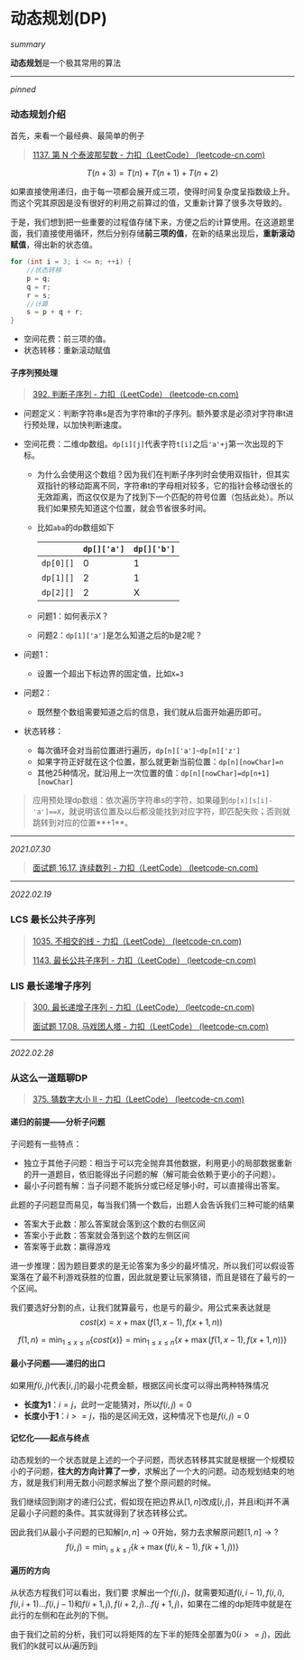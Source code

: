# 动态规划(DP)

*summary*

**动态规划**是一个极其常用的算法

---

*pinned*

### 动态规划介绍

首先，来看一个最经典、最简单的例子

> [1137. 第 N 个泰波那契数 - 力扣（LeetCode） (leetcode-cn.com)](https://leetcode-cn.com/problems/n-th-tribonacci-number/)

$$
T(n+3)=T(n)+T(n+1)+T(n+2)
$$

如果直接使用递归，由于每一项都会展开成三项，使得时间复杂度呈指数级上升。而这个究其原因是没有很好的利用之前算过的值，又重新计算了很多次导致的。

于是，我们想到把一些重要的过程值存储下来，方便之后的计算使用。在这道题里面，我们直接使用循环，然后分别存储**前三项的值**，在新的结果出现后，**重新滚动赋值**，得出新的状态值。

```cpp
for (int i = 3; i <= n; ++i) {
    //状态转移
    p = q;
    q = r;
    r = s;
    //计算
    s = p + q + r;
}
```

- 空间花费：前三项的值。
- 状态转移：重新滚动赋值

#### 子序列预处理

> [392. 判断子序列 - 力扣（LeetCode） (leetcode-cn.com)](https://leetcode-cn.com/problems/is-subsequence/)

- 问题定义：判断字符串s是否为字符串t的子序列。额外要求是必须对字符串t进行预处理，以加快判断速度。

- 空间花费：二维dp数组。`dp[i][j]`代表字符`t[i]`之后`'a'+j`第一次出现的下标。
  - 为什么会使用这个数组？因为我们在判断子序列时会使用双指针，但其实双指针的移动距离不同，字符串t的字母相对较多，它的指针会移动很长的无效距离，而这仅仅是为了找到下一个匹配的符号位置（包括此处）。所以我们如果预先知道这个位置，就会节省很多时间。
  
  - 比如`aba`的dp数组如下
  
    |           | `dp[]['a']` | `dp[]['b']` |
    | --------- | ----------- | ----------- |
    | `dp[0][]` | 0           | 1           |
    | `dp[1][]` | 2           | 1           |
    | `dp[2][]` | 2           | X           |
  
  - 问题1：如何表示X？
  
  - 问题2：`dp[1]['a']`是怎么知道之后的b是2呢？
  
- 问题1：

  - 设置一个超出下标边界的固定值，比如`X=3`

- 问题2：

  - 既然整个数组需要知道之后的信息，我们就从后面开始遍历即可。

- 状态转移：

  - 每次循环会对当前位置进行遍历，`dp[n]['a']~dp[n]['z']`
  - 如果字符正好就在这个位置，那么就更新当前位置：`dp[n][nowChar]=n`
  - 其他25种情况，就沿用上一次位置的值：`dp[n][nowChar]=dp[n+1][nowChar]`

> 应用预处理dp数组：依次遍历字符串s的字符，如果碰到`dp[x][s[i]-'a']==X`，就说明该位置及以后都没能找到对应字符，即匹配失败；否则就跳转到对应的位置**+1**。



---

*2021.07.30*

> [面试题 16.17. 连续数列 - 力扣（LeetCode） (leetcode-cn.com)](https://leetcode-cn.com/problems/contiguous-sequence-lcci/)

---

*2022.02.19*

### LCS 最长公共子序列

> [1035. 不相交的线 - 力扣（LeetCode） (leetcode-cn.com)](https://leetcode-cn.com/problems/uncrossed-lines/)
>
> [1143. 最长公共子序列 - 力扣（LeetCode） (leetcode-cn.com)](https://leetcode-cn.com/problems/longest-common-subsequence/)

### LIS 最长递增子序列

> [300. 最长递增子序列 - 力扣（LeetCode） (leetcode-cn.com)](https://leetcode-cn.com/problems/longest-increasing-subsequence/)
>
> [面试题 17.08. 马戏团人塔 - 力扣（LeetCode） (leetcode-cn.com)](https://leetcode-cn.com/problems/circus-tower-lcci/)

---

*2022.02.28*

### 从这么一道题聊DP

> [375. 猜数字大小 II - 力扣（LeetCode） (leetcode-cn.com)](https://leetcode-cn.com/problems/guess-number-higher-or-lower-ii/)

#### 递归的前提——分析子问题

子问题有一些特点：

- 独立于其他子问题：相当于可以完全抛弃其他数据，利用更小的局部数据重新的开一道题目，依旧能得出子问题的解（解可能会依赖于更小的子问题）。
- 最小子问题有解：当子问题不能拆分或已经足够小时，可以直接得出答案。

此题的子问题显而易见，每当我们猜一个数后，出题人会告诉我们三种可能的结果

- 答案大于此数：那么答案就会落到这个数的右侧区间
- 答案小于此数：答案就会落到这个数的左侧区间
- 答案等于此数：赢得游戏

进一步推理：因为题目要求的是无论答案为多少的最坏情况，所以我们可以假设答案落在了最不利游戏获胜的位置，因此就是要让玩家猜错，而且是错在了最亏的一个区间。

我们要选好分割的点，让我们就算最亏，也是亏的最少。用公式来表达就是
$$
cost(x)=x+\max (f(1, x-1), f(x+1, n))\
$$

$$
f(1, n)=\min _{1 \leq x \leq n}\{cost(x)\}=\min _{1 \leq x \leq n}\{x+\max (f(1, x-1), f(x+1, n))\}
$$

#### 最小子问题——递归的出口

如果用$f(i,j)$代表$[i,j]$的最小花费金额，根据区间长度可以得出两种特殊情况

- **长度为1**：$i=j$，此时一定能猜对，所以$f(i,j)=0$
- **长度小于1**：$i>=j$，指的是区间无效，这种情况下也是$f(i,j)=0$

#### 记忆化——起点与终点

动态规划的一个状态就是上述的一个子问题，而状态转移其实就是根据一个规模较小的子问题，**往大的方向计算了一步**，求解出了一个大的问题。动态规划结束的地方，就是我们利用无数小问题求解出了整个原问题的时候。

我们继续回到刚才的递归公式，假如现在把边界从$[1,n]$改成$[i,j]$，并且i和j并不满足最小子问题的条件。其实就得到了状态转移公式。

因此我们从最小子问题的已知解$[n,n]\rightarrow0$开始，努力去求解原问题$[1,n]\rightarrow?$
$$
f(i, j)=\min _{i \leq k \leq j}\{k+\max (f(i, k-1), f(k+1, j))\}
$$

#### 遍历的方向

从状态方程我们可以看出，我们要 求解出一个$f(i,j)$，就需要知道$f(i,i-1),f(i,i),f(i,i+1)...f(i,j-1)$和$f(i+1,j),f(i+2,j)...f(j+1,j)$，如果在二维的dp矩阵中就是在此行的左侧和在此列的下侧。

由于我们之前的分析，我们可以将矩阵的左下半的矩阵全部置为0$(i>=j)$，因此我们的k就可以从i遍历到j
